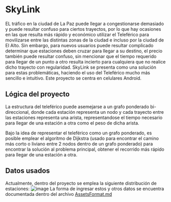 # SkyLink
EL tráfico en la ciudad de La Paz puede llegar a congestionarse demasiado y puede resultar confuso para ciertos trayectos, por lo que hay ocasiones en las que resulta más rápido y económico utilizar el Teleférico para movilizarse entre las distintas zonas de la ciudad e incluso por la ciudad de El Alto. Sin embargo, para nuevos usuarios puede resultar complicado determinar que estaciones deben cruzar para llegar a su destino, el precio también puede resultar confuso, sin mencionar que el tiempo requerido para llegar de un punto a otro resulta incierto para cualquiera que no realice dicho trayecto con regularidad. SkyLink se presenta como una solución para estas problemáticas, haciendo el uso del Teleférico mucho más sencillo e intuitivo. Este proyecto se centra en celulares Android.

## Lógica del proyecto
La estructura del teleférico puede asemejarse a un grafo ponderado bi-direccional, donde cada estación representa un nodo y cada trayecto entre las estaciones representa una arista, representandose el tiempo necesario para llegar de una estación a otra como el peso de dicha arista.

Bajo la idea de representar el teleférico como un grafo ponderado, es posible emplear el algoritmo de Dijkstra (usado para encontrar el camino más corto o liviano entre 2 nodos dentro de un grafo ponderado) para encontrar la solución al problema principal, obtener el recorrido más rápido para llegar de una estación a otra.

## Datos usados
Actualmente, dentro del proyecto se emplea la siguiente distribución de estaciones:
![image](https://github.com/user-attachments/assets/f7c559a7-420d-4b23-b785-abf670793592)
La forma de ingresar estos y otros datos se encuentra documentada dentro del archivo [AssetsFormat.md](/AssetsFormat.md)

